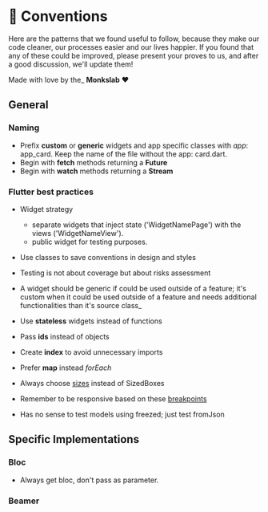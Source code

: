 # 🎯 Conventions

Here are the patterns that we found useful to follow, because they make our code cleaner, our processes easier and our lives happier. If you found that any of these could be improved, please present your proves to us, and after a good discussion, we'll update them!

Made with love by the_ **Monkslab** ❤️

## General

### Naming

- Prefix **custom** or **generic** widgets and app specific classes with _app_: app_card. Keep the name of the file without the app: card.dart.
- Begin with **fetch** methods returning a **Future**
- Begin with **watch** methods returning a **Stream**

### Flutter best practices

- Widget strategy

  - separate widgets that inject state ('WidgetNamePage') with the views ('WidgetNameView').
  - public widget for testing purposes.

- Use classes to save conventions in design and styles
- Testing is not about coverage but about risks assessment
- A widget should be generic if could be used outside of a feature; it's custom when it could be used outside of a feature and needs additional functionalities than it's source class_
- Use **stateless** widgets instead of functions
- Pass **ids** instead of objects
- Create **index** to avoid unnecessary imports
- Prefer **map** instead _forEach_
- Always choose [sizes](./lib/src/ui/sizes) instead of SizedBoxes
- Remember to be responsive based on these [breakpoints](./lib/src/ui/breakpoints)
- Has no sense to test models using freezed; just test fromJson

## Specific Implementations

### Bloc

- Always get bloc, don't pass as parameter.

### Beamer
